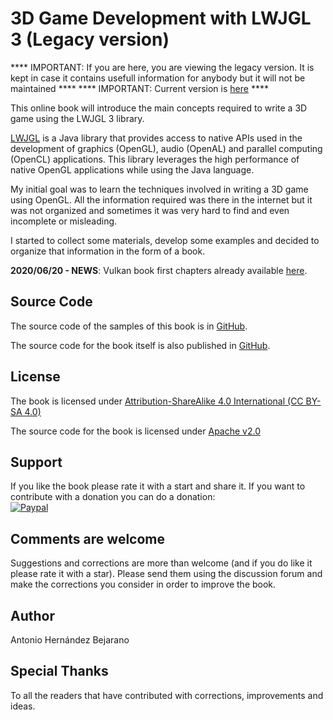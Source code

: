 # 3D Game Development with LWJGL 3 (Legacy version)

**** IMPORTANT: If you are here, you are viewing the legacy version. It is kept in case it contains usefull information for anybody but it will not be maintained ****
**** IMPORTANT: Current version is [here](https://github.com/lwjglgamedev/lwjglbook-bookcontents) ****

This online book will introduce the main concepts required to write a 3D game using the LWJGL 3 library.

[LWJGL](http://www.lwjgl.org/) is a Java library that provides access to native APIs used in the development of graphics \(OpenGL\), audio \(OpenAL\) and parallel computing \(OpenCL\) applications. This library leverages the high performance of native OpenGL applications while using the Java language.

My initial goal was to learn the techniques involved in writing a 3D game using OpenGL. All the information required was there in the internet but it was not organized and sometimes it was very hard to find and even incomplete or misleading.

I started to collect some materials, develop some examples and decided to organize that information in the form of a book.

**2020/06/20 - NEWS**:  Vulkan book first chapters already available [here](https://github.com/lwjglgamedev/vulkanbook).

## Source Code

The source code of the samples of this book is in [GitHub](https://github.com/lwjglgamedev/lwjglbook).

The source code for the book itself is also published in [GitHub](https://github.com/lwjglgamedev/lwjglbook-bookcontents).

## License

The book is licensed under [Attribution-ShareAlike 4.0 International \(CC BY-SA 4.0\)](http://creativecommons.org/licenses/by-sa/4.0/)

The source code for the book is licensed under [Apache v2.0](https://www.apache.org/licenses/LICENSE-2.0 "Apache v2.0")

## Support

If you like the book please rate it with a start and share it. If you want to contribute with a donation you can do a donation:  
[![Paypal](https://www.paypalobjects.com/en_US/i/btn/btn_donate_LG.gif)](https://www.paypal.com/cgi-bin/webscr?cmd=_s-xclick&hosted_button_id=5MH9AA9TPQQBN)

## Comments are welcome

Suggestions and corrections are more than welcome \(and if you do like it please rate it with a star\). Please send them using the discussion forum and make the corrections you consider in order to improve the book.

## Author

Antonio Hernández Bejarano

## Special Thanks

To all the readers that have contributed with corrections, improvements and ideas.
